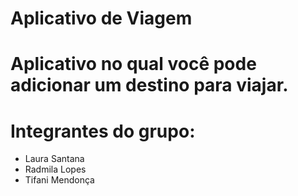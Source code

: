 # Aplicativo de Viagem

# Aplicativo no qual você pode adicionar um destino para viajar.
# Integrantes do grupo:
- Laura Santana
- Radmila Lopes
- Tifani Mendonça
